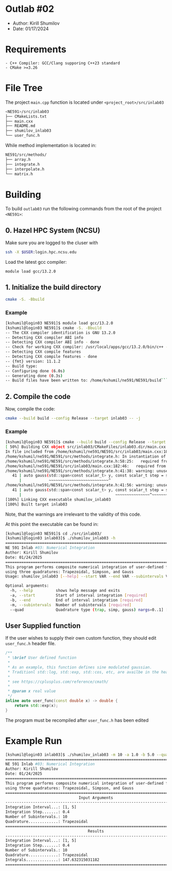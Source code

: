 # Outlab #02
- Author: Kirill Shumilov
- Date: 01/17/2024

# Requirements
```requirements
- C++ Compiler: GCC/Clang supporing C++23 standard
- CMake >=3.26
```

# File Tree
The project `main.cpp` function is located under `<project_root>/src/inlab03`
```bash
<NE591>/src/inlab03
├── CMakeLists.txt
├── main.cxx
├── README.md
├── shumilov_inlab03
└── user_func.h
```
While method implementation is located in:
```bash
NE591/src/methods/
├── array.h
├── integrate.h
├── interpolate.h
└── matrix.h
```
# Building
To build `outlab03` run the following commands from the root of the project `<NE591>`:

## 0. Hazel HPC System (NCSU)
Make sure you are logged to the cluser with
```bash
ssh -X $USER:login.hpc.ncsu.edu
```

Load the latest gcc compiler:
```bash
module load gcc/13.2.0
```

## 1. Initialize the build directory
```bash
cmake -S. -Bbuild
```
### Example
```bash
[kshumil@login03 NE591]$ module load gcc/13.2.0
[kshumil@login03 NE591]$ cmake -S. -Bbuild
-- The CXX compiler identification is GNU 13.2.0
-- Detecting CXX compiler ABI info
-- Detecting CXX compiler ABI info - done
-- Check for working CXX compiler: /usr/local/apps/gcc/13.2.0/bin/c++ - skipped
-- Detecting CXX compile features
-- Detecting CXX compile features - done
-- {fmt} version: 11.1.2
-- Build type:
-- Configuring done (6.0s)
-- Generating done (0.3s)
-- Build files have been written to: /home/kshumil/ne591/NE591/build```
```

## 2. Compile the code
Now, compile the code:
```bash
cmake --build build --config Release --target inlab03 -- -j
```

### Example
```bash
[kshumil@login03 NE591]$ cmake --build build --config Release --target inlab03 -- -j
[ 50%] Building CXX object src/inlab03/CMakeFiles/inlab03.dir/main.cxx.o
In file included from /home/kshumil/ne591/NE591/src/inlab03/main.cxx:10:
/home/kshumil/ne591/NE591/src/methods/integrate.h: In instantiation of ‘scalar_t gauss(std::span<const scalar_t>, scalar_t) [with scalar_t = double]’:
/home/kshumil/ne591/NE591/src/methods/integrate.h:58:25:   required from ‘scalar_t integrate(std::span<const scalar_t>, Quadrature, scalar_t) [with scalar_t = double]’
/home/kshumil/ne591/NE591/src/inlab03/main.cxx:182:46:   required from here
/home/kshumil/ne591/NE591/src/methods/integrate.h:41:38: warning: unused parameter ‘y’ [-Wunused-parameter]
   41 | auto gauss(std::span<const scalar_t> y, const scalar_t step = scalar_t{0.0}) -> scalar_t
      |            ~~~~~~~~~~~~~~~~~~~~~~~~~~^
/home/kshumil/ne591/NE591/src/methods/integrate.h:41:56: warning: unused parameter ‘step’ [-Wunused-parameter]
   41 | auto gauss(std::span<const scalar_t> y, const scalar_t step = scalar_t{0.0}) -> scalar_t
      |                                         ~~~~~~~~~~~~~~~^~~~~~~~~~~~~~~~~~~~
[100%] Linking CXX executable shumilov_inlab03
[100%] Built target inlab03
```

Note, that the warnings are irrelevant to the validity of this code.

At this point the executable can be found in:
```bash
[kshumil@login03 NE591]$ cd ./src/inlab03/
[kshumil@login03 inlab03]$ ./shumilov_inlab03 -h
================================================================================
NE 591 Inlab #03: Numerical Integration
Author: Kirill Shumilov
Date: 01/24/2025
================================================================================
This program performs composite numerical integration of user-defined function
using three quadratures: Trapezoidal, Simpson, and Gauss
Usage: shumilov_inlab03 [--help] --start VAR --end VAR --subintervals VAR [--quad VAR]

Optional arguments:
  -h, --help          shows help message and exits
  -a, --start         Start of interval integration [required]
  -b, --end           End of interval integration [required]
  -m, --subintervals  Number of subintervals [required]
  --quad              Quadrature type (trap, simp, gauss) nargs=0..1] [default: "trap"]
```

## User Supplied function
If the user wishes to supply their own custom function, they should edit `user_func.h` header file.
```c++
/**
 * \brief User defined function
 *
 * As an example, this function defines sine modulated gaussian.
 * Traditionl std::log, std::exp, std::cos, etc, are availbe in the header <cmath>
 *
 * see https://cplusplus.com/reference/cmath/
 *
 * @param x real value
 */
inline auto user_func(const double x) -> double {
    return std::exp(x);
}
```
The program must be recompiled after `user_func.h` has been edited

# Example Run
```bash
[kshumil@login03 inlab03]$ ./shumilov_inlab03 -m 10 -a 1.0 -b 5.0 --quad trap
================================================================================
NE 591 Inlab #03: Numerical Integration
Author: Kirill Shumilov
Date: 01/24/2025
================================================================================
This program performs composite numerical integration of user-defined function
using three quadratures: Trapezoidal, Simpson, and Gauss
================================================================================
                                Input Arguments
--------------------------------------------------------------------------------
Integration Interval...: [1, 5]
Integration Step.......: 0.4
Number of Subintervals.: 10
Quadrature.............: Trapezoidal
================================================================================
                                    Results
--------------------------------------------------------------------------------
Integration Interval...: [1, 5]
Integration Step.......: 0.4
Number of Subintervals.: 10
Quadrature.............: Trapezoidal
Integrals..............: 147.632315031182
================================================================================
```